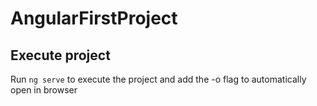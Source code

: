 # AngularFirstProject

## Execute project
Run `ng serve` to execute the project and add the -o flag to automatically open in browser